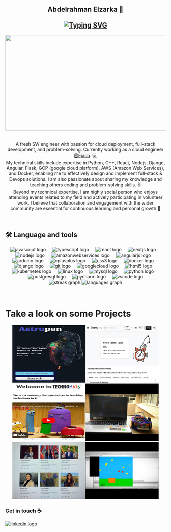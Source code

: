 
<h2 align="center">Abdelrahman Elzarka 🤖<br><br>
<a href="https://git.io/typing-svg"><img src="https://readme-typing-svg.herokuapp.com?font=Fira+Code&size=32&pause=1000&center=true&width=435&lines=Software+Engineer;Full+stack+developer;GCP+certified;Problem+solver" alt="Typing SVG" /></a>
</h2>

  <div align="center">
  <img src="https://media.giphy.com/media/dWesBcTLavkZuG35MI/giphy.gif" width="600" height="300"/>
</div>
<br>
<p align="center">
A fresh SW engineer with passion for cloud deployment, full-stack development, and problem-solving. Currently working as a cloud engineer <a href="https://www.ejada.com/web/ejada/home">@Ejada</a>. 💻 <br>
My technical skills include expertise in Python, C++, React, Nodejs, Django, Angular, Flask, GCP (google cloud platform), AWS (Amazon Web Services), and Docker, enabling me to effectively design and implement full-stack & Devops solutions. I am also passionate about sharing my knowledge and teaching others coding and problem-solving skills. ✌️<br>
Beyond my technical expertise, I am highly social person who enjoys attending events related to my field and actively participating in volunteer work. I believe that collaboration and engagement with the wider community are essential for continuous learning and personal growth.🏢
</p>

<br>
<h2 align="left">🛠 Language and tools</h2>
<div align="center">
  <img src="https://cdn.jsdelivr.net/gh/devicons/devicon/icons/javascript/javascript-original.svg" height="40" alt="javascript logo"  />
  <img width="12" />
  <img src="https://cdn.jsdelivr.net/gh/devicons/devicon/icons/typescript/typescript-original.svg" height="40" alt="typescript logo"  />
  <img width="12" />
  <img src="https://cdn.jsdelivr.net/gh/devicons/devicon/icons/react/react-original.svg" height="40" alt="react logo"  />
  <img width="12" />
  <img src="https://cdn.jsdelivr.net/gh/devicons/devicon/icons/nextjs/nextjs-original.svg" height="40" alt="nextjs logo"  />
  <img width="12" />
  <img src="https://cdn.jsdelivr.net/gh/devicons/devicon/icons/nodejs/nodejs-original.svg" height="40" alt="nodejs logo"  />
  <img width="12" />
  <img src="https://cdn.jsdelivr.net/gh/devicons/devicon/icons/amazonwebservices/amazonwebservices-line-wordmark.svg" height="40" alt="amazonwebservices logo"  />
  <img width="12" />
  <img src="https://cdn.jsdelivr.net/gh/devicons/devicon/icons/angularjs/angularjs-original.svg" height="40" alt="angularjs logo"  />
  <img width="12" />
  <img src="https://cdn.jsdelivr.net/gh/devicons/devicon/icons/arduino/arduino-original.svg" height="40" alt="arduino logo"  />
  <img width="12" />
  <img src="https://cdn.jsdelivr.net/gh/devicons/devicon/icons/cplusplus/cplusplus-original.svg" height="40" alt="cplusplus logo"  />
  <img width="12" />
  <img src="https://cdn.jsdelivr.net/gh/devicons/devicon/icons/css3/css3-original.svg" height="40" alt="css3 logo"  />
  <img width="12" />
  <img src="https://cdn.jsdelivr.net/gh/devicons/devicon/icons/docker/docker-original.svg" height="40" alt="docker logo"  />
  <img width="12" />
  <img src="https://cdn.jsdelivr.net/gh/devicons/devicon/icons/django/django-plain.svg" height="40" alt="django logo"  />
  <img width="12" />
  <img src="https://cdn.jsdelivr.net/gh/devicons/devicon/icons/git/git-original.svg" height="40" alt="git logo"  />
  <img width="12" />
  <img src="https://cdn.jsdelivr.net/gh/devicons/devicon/icons/googlecloud/googlecloud-original.svg" height="40" alt="googlecloud logo"  />
  <img width="12" />
  <img src="https://cdn.jsdelivr.net/gh/devicons/devicon/icons/html5/html5-original.svg" height="40" alt="html5 logo"  />
  <img width="12" />
  <img src="https://cdn.jsdelivr.net/gh/devicons/devicon/icons/kubernetes/kubernetes-plain.svg" height="40" alt="kubernetes logo"  />
  <img width="12" />
  <img src="https://cdn.jsdelivr.net/gh/devicons/devicon/icons/linux/linux-original.svg" height="40" alt="linux logo"  />
  <img width="12" />
  <img src="https://cdn.jsdelivr.net/gh/devicons/devicon/icons/mysql/mysql-original.svg" height="40" alt="mysql logo"  />
  <img width="12" />
  <img src="https://cdn.jsdelivr.net/gh/devicons/devicon/icons/python/python-original.svg" height="40" alt="python logo"  />
  <img width="12" />
  <img src="https://cdn.jsdelivr.net/gh/devicons/devicon/icons/postgresql/postgresql-original.svg" height="40" alt="postgresql logo"  />
  <img width="12" />
  <img src="https://cdn.jsdelivr.net/gh/devicons/devicon/icons/pycharm/pycharm-original.svg" height="40" alt="pycharm logo"  />
  <img width="12" />
  <img src="https://cdn.jsdelivr.net/gh/devicons/devicon/icons/vscode/vscode-original.svg" height="40" alt="vscode logo"  />
</div>

<div align="center">
  <img src="https://streak-stats.demolab.com?user=Abdelrahmanelzarka&locale=en&mode=weekly&theme=dracula&hide_border=false&border_radius=12&date_format=M%20j%5B,%20Y%5D" height="130" alt="streak graph"  />
  <img src="https://github-readme-stats.vercel.app/api/top-langs?username=Abdelrahmanelzarka&locale=en&hide_title=false&layout=compact&card_width=320&langs_count=5&theme=ocean_dark&hide_border=false" height="130" alt="languages graph"  />
</div>
<br>
<br>


<h1 align="left"> Take a look on some Projects </h1>


<div align="center" style="display: flex; justify-content: center; flex-wrap: wrap;">
      <a href="https://github.com/Abdelrahmanelzarka/Astropen" target="_blank">
    <img src="./Asteropen.jpg" alt="Asteropen" height ="180" width="230">
  </a> 

  <a href="https://github.com/Abdelrahmanelzarka/full_udemy_project" target="_blank">
    <img src="./Udemy.jpg" alt="Udemy" height ="180" width="230">
  </a>

   <a href="https://github.com/Abdelrahmanelzarka/Techno_Kids_app" target="_blank">
    <img src="./Technokids.jpg" alt="TechnoKids" height ="180" width="230">
  </a>

  <a href="https://github.com/Abdelrahmanelzarka/Voice_controlled_car" target="_blank">
    <img src="./Voic_controlled_car.jpg" alt="Voic_controlled_car" height ="180" width="230">
  </a>
        <a href="https://github.com/Abdelrahmanelzarka/BrainiaConnect" target="_blank">
    <img src="./BrainniaConnect.jpg" alt="BrainniaConnect" height ="180" width="230">
  </a> 
   
  <a href="https://github.com/Abdelrahmanelzarka/Balloon_Popper_Game" target="_blank">
    <img src="./Ballon_game.jpg" alt="Ballon_game" height ="180" width="230">
  </a>
</div>


###

<h3>Get in touch ☕</h3>
<div align="left">
  <a href="https://www.linkedin.com/in/abdelrahmanelzarka/">
  <img src="https://raw.githubusercontent.com/maurodesouza/profile-readme-generator/master/src/assets/icons/social/linkedin/default.svg" width="62" height="50" alt="linkedin logo"  />
  </a>
  </div>

###





